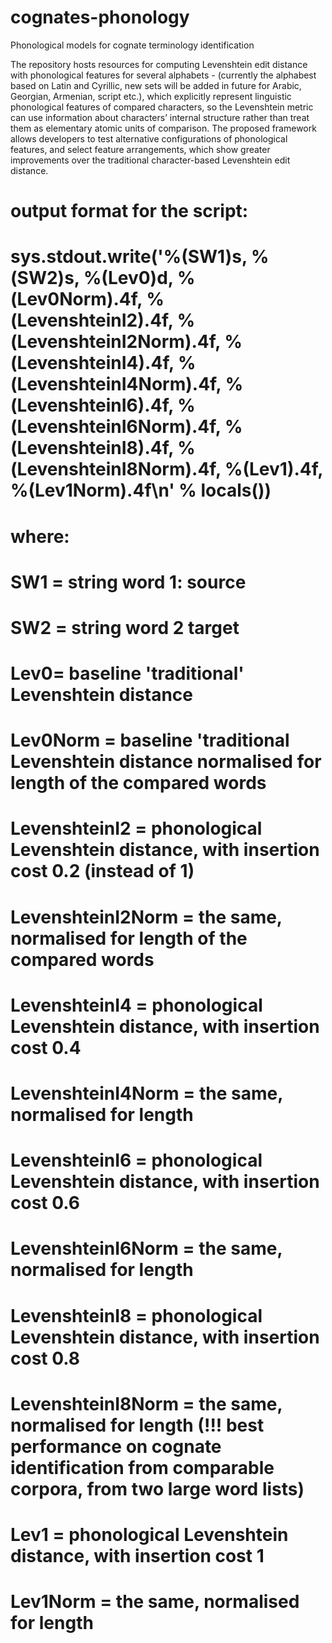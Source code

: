 # cognates-phonology
Phonological models for cognate terminology identification

The repository hosts resources for computing Levenshtein edit distance with phonological features for several alphabets - (currently the alphabest based on Latin and Cyrillic, new sets will be added in future for Arabic, Georgian, Armenian, script etc.), which explicitly represent linguistic phonological features of compared characters, so the Levenshtein metric can use information about characters’ internal structure rather than treat them as elementary atomic units of comparison. The proposed framework allows developers to test alternative configurations of phonological features, and select feature arrangements, which show greater improvements over the traditional character-based Levenshtein edit distance.


# output format for the script:
# sys.stdout.write('%(SW1)s, %(SW2)s, %(Lev0)d, %(Lev0Norm).4f, %(LevenshteinI2).4f, %(LevenshteinI2Norm).4f, %(LevenshteinI4).4f, %(LevenshteinI4Norm).4f, %(LevenshteinI6).4f, %(LevenshteinI6Norm).4f, %(LevenshteinI8).4f, %(LevenshteinI8Norm).4f, %(Lev1).4f, %(Lev1Norm).4f\n' % locals())
# where:
# SW1 = string word 1: source
# SW2 = string word 2 target
# Lev0= baseline 'traditional' Levenshtein distance
# Lev0Norm = baseline 'traditional Levenshtein distance normalised for length of the compared words
# LevenshteinI2 = phonological Levenshtein distance, with insertion cost 0.2 (instead of 1)
# LevenshteinI2Norm = the same, normalised for length of the compared words
# LevenshteinI4 = phonological Levenshtein distance, with insertion cost 0.4
# LevenshteinI4Norm = the same, normalised for length 
# LevenshteinI6 = phonological Levenshtein distance, with insertion cost 0.6
# LevenshteinI6Norm = the same, normalised for length 
# LevenshteinI8 = phonological Levenshtein distance, with insertion cost 0.8 
# LevenshteinI8Norm = the same, normalised for length (!!! best performance on cognate identification from comparable corpora, from two large word lists)
# Lev1 = phonological Levenshtein distance, with insertion cost 1
# Lev1Norm = the same, normalised for length

